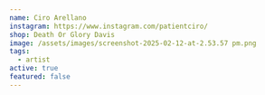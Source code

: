 ```yaml
---
name: Ciro Arellano
instagram: https://www.instagram.com/patientciro/
shop: Death Or Glory Davis
image: /assets/images/screenshot-2025-02-12-at-2.53.57 pm.png
tags:
  - artist
active: true
featured: false
---
```


